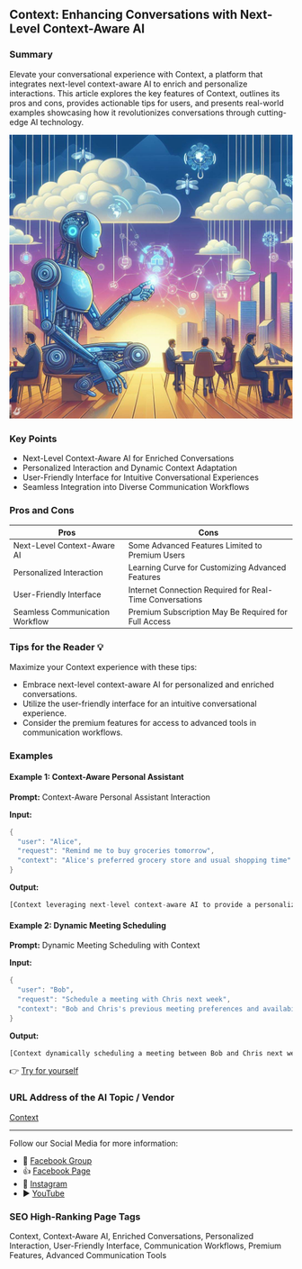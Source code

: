 ## Context: Enhancing Conversations with Next-Level Context-Aware AI

### Summary
Elevate your conversational experience with Context, a platform that integrates next-level context-aware AI to enrich and personalize interactions. This article explores the key features of Context, outlines its pros and cons, provides actionable tips for users, and presents real-world examples showcasing how it revolutionizes conversations through cutting-edge AI technology.

<img src="./context.webp" alt="Context Image"/>

### Key Points
- Next-Level Context-Aware AI for Enriched Conversations
- Personalized Interaction and Dynamic Context Adaptation
- User-Friendly Interface for Intuitive Conversational Experiences
- Seamless Integration into Diverse Communication Workflows

### Pros and Cons

| Pros                             | Cons                                               |
| -------------------------------- | -------------------------------------------------- |
| Next-Level Context-Aware AI        | Some Advanced Features Limited to Premium Users   |
| Personalized Interaction          | Learning Curve for Customizing Advanced Features |
| User-Friendly Interface           | Internet Connection Required for Real-Time Conversations |
| Seamless Communication Workflow  | Premium Subscription May Be Required for Full Access|

### Tips for the Reader 💡
Maximize your Context experience with these tips:
- Embrace next-level context-aware AI for personalized and enriched conversations.
- Utilize the user-friendly interface for an intuitive conversational experience.
- Consider the premium features for access to advanced tools in communication workflows.

### Examples

#### Example 1: Context-Aware Personal Assistant
**Prompt:** Context-Aware Personal Assistant Interaction

**Input:**
```dart
{
  "user": "Alice",
  "request": "Remind me to buy groceries tomorrow",
  "context": "Alice's preferred grocery store and usual shopping time"
}
```

**Output:**
```dart
[Context leveraging next-level context-aware AI to provide a personalized reminder for Alice to buy groceries based on her preferences]
```

#### Example 2: Dynamic Meeting Scheduling
**Prompt:** Dynamic Meeting Scheduling with Context

**Input:**
```dart
{
  "user": "Bob",
  "request": "Schedule a meeting with Chris next week",
  "context": "Bob and Chris's previous meeting preferences and availability"
}
```

**Output:**
```dart
[Context dynamically scheduling a meeting between Bob and Chris next week, considering their previous meeting preferences and availability]
```

👉 <a href="https://addcontext.xyz/" target="_blank">Try for yourself</a>

### URL Address of the AI Topic / Vendor
<a href="https://addcontext.xyz/" target="_blank">Context</a>

---

Follow our Social Media for more information:

- 📘 <a href="https://www.facebook.com/groups/trionxai" target="_blank">Facebook Group</a>
- 👍 <a href="https://www.facebook.com/ai.trionxai" target="_blank">Facebook Page</a>
- 📸 <a href="https://www.instagram.com/trionxai/" target="_blank">Instagram</a>
- ▶️ <a href="https://www.youtube.com/@robotdocs/" target="_blank">YouTube</a>

### SEO High-Ranking Page Tags
Context, Context-Aware AI, Enriched Conversations, Personalized Interaction, User-Friendly Interface, Communication Workflows, Premium Features, Advanced Communication Tools